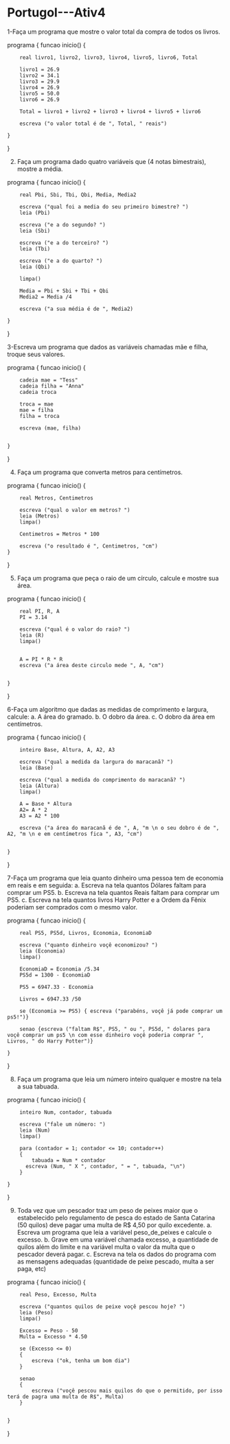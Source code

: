 # Portugol---Ativ4

1-Faça um programa que mostre o valor total da compra de todos os livros.

programa {
	funcao inicio() {
		
		real livro1, livro2, livro3, livro4, livro5, livro6, Total
		
		livro1 = 26.9
		livro2 = 34.1
		livro3 = 29.9
		livro4 = 26.9
		livro5 = 50.0
		livro6 = 26.9
		
		Total = livro1 + livro2 + livro3 + livro4 + livro5 + livro6 
		
		escreva ("o valor total é de ", Total, " reais")
		
	}
}



2. Faça um programa dado quatro variáveis que (4 notas bimestrais), mostre a média.

programa {
	funcao inicio() {
		
		real Pbi, Sbi, Tbi, Qbi, Media, Media2
		
		escreva ("qual foi a media do seu primeiro bimestre? ")
		leia (Pbi)
		
		escreva ("e a do segundo? ")
		leia (Sbi)
		
		escreva ("e a do terceiro? ")
		leia (Tbi)
		
		escreva ("e a do quarto? ")
		leia (Qbi)
		
		limpa()

		Media = Pbi + Sbi + Tbi + Qbi
		Media2 = Media /4

		escreva ("a sua média é de ", Media2)
		
	}
}



3-Escreva um programa que dados as variáveis chamadas mãe e filha, troque seus valores.

programa {
	funcao inicio() {
		
		cadeia mae = "Tess"
		cadeia filha = "Anna"
		cadeia troca
		
		troca = mae
		mae = filha
		filha = troca
		
		escreva (mae, filha)
		
		
	}
}



4. Faça um programa que converta metros para centímetros.

programa {
	funcao inicio() {
		
		real Metros, Centimetros
		
		escreva ("qual o valor em metros? ")
		leia (Metros)
		limpa()
		
		Centimetros = Metros * 100
		
		escreva ("o resultado é ", Centimetros, "cm")
	}
}



5. Faça um programa que peça o raio de um círculo, calcule e mostre sua área.

programa {
	funcao inicio() {
		
		real PI, R, A
		PI = 3.14
		
		escreva ("qual é o valor do raio? ")
		leia (R)
		limpa()
		
		
		A = PI * R * R
		escreva ("a área deste circulo mede ", A, "cm")
		
		
	}
}



6-Faça um algoritmo que dadas as medidas de comprimento e largura,
calcule:
a. A área do gramado.
b. O dobro da área.
c. O dobro da área em centímetros.

programa {
	funcao inicio() {
		
		inteiro Base, Altura, A, A2, A3
		
		escreva ("qual a medida da largura do maracanã? ")
		leia (Base)
		
		escreva ("qual a medida do comprimento do maracanã? ")
		leia (Altura)
		limpa()
		
		A = Base * Altura
		A2= A * 2
		A3 = A2 * 100
		
		escreva ("a área do maracanã é de ", A, "m \n o seu dobro é de ", A2, "m \n e em centímetros fica ", A3, "cm")
	
		
	}
}



7-Faça um programa que leia quanto dinheiro uma pessoa tem de economia em reais e em
seguida:
a. Escreva na tela quantos Dólares faltam para comprar um PS5.
b. Escreva na tela quantos Reais faltam para comprar um PS5.
c. Escreva na tela quantos livros Harry Potter e a Ordem da Fênix poderiam ser
comprados com o mesmo valor.

programa {
	funcao inicio() {
		
		real PS5, PS5d, Livros, Economia, EconomiaD
		
		escreva ("quanto dinheiro voçê economizou? ")
		leia (Economia)
		limpa()
		
		EconomiaD = Economia /5.34
		PS5d = 1300 - EconomiaD
		
		PS5 = 6947.33 - Economia
		
		Livros = 6947.33 /50
		
		se (Economia >= PS5) { escreva ("parabéns, voçê já pode comprar um ps5!")}
		
		senao {escreva ("faltam R$", PS5, " ou ", PS5d, " dolares para voçê comprar um ps5 \n com esse dinheiro voçê poderia comprar ", Livros, " do Harry Potter")}
	
	}
}



8. Faça um programa que leia um número inteiro qualquer e mostre na tela a sua tabuada.

programa {
	funcao inicio() {
		
		inteiro Num, contador, tabuada
		
		escreva ("fale um número: ")
		leia (Num)
		limpa()
		
		para (contador = 1; contador <= 10; contador++)
		{
		    tabuada = Num * contador
		  escreva (Num, " X ", contador, " = ", tabuada, "\n")
		}
		    
	}
}



9. Toda vez que um pescador traz um peso de peixes maior que o estabelecido pelo
regulamento de pesca do estado de Santa Catarina (50 quilos) deve pagar uma multa de R$
4,50 por quilo excedente.
a. Escreva um programa que leia a variável peso_de_peixes e calcule o excesso.
b. Grave em uma variável chamada excesso, a quantidade de quilos além do limite e
na variável multa o valor da multa que o pescador deverá pagar.
c. Escreva na tela os dados do programa com as mensagens adequadas (quantidade de
peixe pescado, multa a ser paga, etc)

programa {
	funcao inicio() {
		
		real Peso, Excesso, Multa
		
		escreva ("quantos quilos de peixe voçê pescou hoje? ")
		leia (Peso)
		limpa()
		
		Excesso = Peso - 50
		Multa = Excesso * 4.50
		
		se (Excesso <= 0) 
		{ 
		    escreva ("ok, tenha um bom dia")
		}
		
		senao 
		{ 
		    escreva ("voçê pescou mais quilos do que o permitido, por isso terá de pagra uma multa de R$", Multa)
		}
		    
		
	}
}

